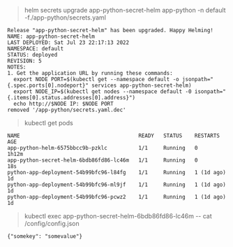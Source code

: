 > helm secrets upgrade app-python-secret-helm app-python -n default -f./app-python/secrets.yaml

```
Release "app-python-secret-helm" has been upgraded. Happy Helming!
NAME: app-python-secret-helm
LAST DEPLOYED: Sat Jul 23 22:17:13 2022
NAMESPACE: default
STATUS: deployed
REVISION: 5
NOTES:
1. Get the application URL by running these commands: 
  export NODE PORT=$(kubectl get --namespace default -o jsonpath="{.spec.ports[0].nodeport}" services app-python-secret-helm)
  export NODE_IP=$(kubectl get nodes --namespace default -0 isonpath="{.items[0].status.addresses[0].address}")
  echo http://$NODE IP: $NODE PORT
removed '/app-python/secrets.yaml.dec'
```

> kubectl get pods

```
NAME                                      READY   STATUS    RESTARTS     AGE
app-python-helm-6575bbcc9b-pzklc          1/1     Running   0            1h12m
app-python-secret-helm-6bdb86fd86-lc46m   1/1     Running   0            18s
python-app-deployment-54b99bfc96-l84fg    1/1     Running   1 (1d ago)   1d
python-app-deployment-54b99bfc96-ml9jf    1/1     Running   1 (1d ago)   1d
python-app-deployment-54b99bfc96-pcwz2    1/1     Running   1 (1d ago)   1d
```

> kubectl exec app-python-secret-helm-6bdb86fd86-lc46m -- cat /config/config.json

```
{"somekey": "somevalue"}
```